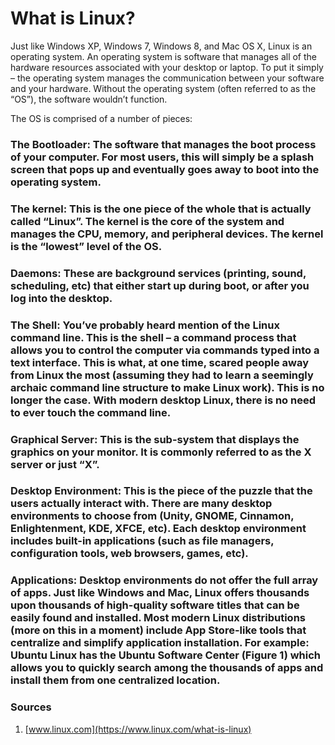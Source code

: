 
# What is Linux?

Just like Windows XP, Windows 7, Windows 8, and Mac OS X, Linux is an operating system. An operating system is software that manages all of the hardware resources associated with your desktop or laptop. To put it simply – the operating system manages the communication between your software and your hardware. Without the operating system (often referred to as the “OS”), the software wouldn’t function.

The OS is comprised of a number of pieces: 

### The Bootloader: The software that manages the boot process of your computer. For most users, this will simply be a splash screen that pops up and eventually goes away to boot into the operating system.

### The kernel: This is the one piece of the whole that is actually called “Linux”. The kernel is the core of the system and manages the CPU, memory, and peripheral devices. The kernel is the “lowest” level of the OS.

### Daemons: These are background services (printing, sound, scheduling, etc) that either start up during boot, or after you log into the desktop.

### The Shell: You’ve probably heard mention of the Linux command line. This is the shell – a command process that allows you to control the computer via commands typed into a text interface. This is what, at one time, scared people away from Linux the most (assuming they had to learn a seemingly archaic command line structure to make Linux work). This is no longer the case. With modern desktop Linux, there is no need to ever touch the command line.

### Graphical Server: This is the sub-system that displays the graphics on your monitor. It is commonly referred to as the X server or just “X”.

### Desktop Environment: This is the piece of the puzzle that the users actually interact with. There are many desktop environments to choose from (Unity, GNOME, Cinnamon, Enlightenment, KDE, XFCE, etc). Each desktop environment includes built-in applications (such as file managers, configuration tools, web browsers, games, etc).

### Applications: Desktop environments do not offer the full array of apps. Just like Windows and Mac, Linux offers thousands upon thousands of high-quality software titles that can be easily found and installed. Most modern Linux distributions (more on this in a moment) include App Store-like tools that centralize and simplify application installation. For example: Ubuntu Linux has the Ubuntu Software Center (Figure 1) which allows you to quickly search among the thousands of apps and install them from one centralized location. 


### Sources
1. [www.linux.com](https://www.linux.com/what-is-linux)

 

